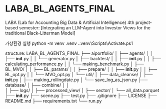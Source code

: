 # LABA_BL_AGENTS_FINAL
LABA (Lab for Accounting Big Data &amp; Artificial Intelligence) 4th project-based semester: [Integrating an LLM-Agent into Investor Views for the traditional Black-Litterman Model]

가상환경 실행
python -m venv .venv
.\.venv\Scripts\Activate.ps1

structure:
LABA_BL_AGENTS_FINAL 
├── aiportfolio/
│   ├── agents/
│   │   ├── __init__.py
│   │   └── generator.py
│   ├── backtest/
│   │   ├── __init__.py
│   │   ├── calculating_performance.py
│   │   └── making_benchmark.py
│   ├── BL_MVO/
│   │   ├── BL_params/
│   │   ├── prepare/
│   │   ├── __init__.py
│   │   ├── BL_opt.py
│   │   └── MVO_opt.py
│   └── util/
│       ├── data_cleanse/
│       ├── __init__.py
│       ├── making_rollingdate.py
│       └── save_log_as_json.py
├── database/
│   ├── combine/
│   │   
│   ├── logs/
│   ├── processed_view/
│   ├── sector/
│   └── all_data.parquet
├── __init__.py
├── scene.py
├── test.py
├── .gitignore
├── LICENSE
├── README.md
├── requirements.txt
└── run.py
